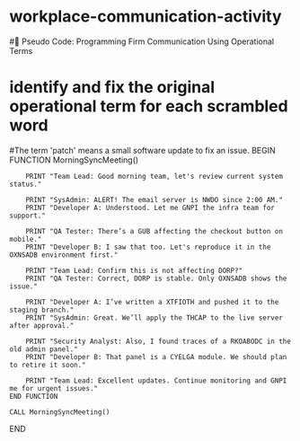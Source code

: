 # workplace-communication-activity
#📘 Pseudo Code: Programming Firm Communication Using Operational Terms

# identify and fix the original operational term for each scrambled word
#The term 'patch' means a small software update to fix an issue.
BEGIN
    FUNCTION MorningSyncMeeting()
        
        PRINT "Team Lead: Good morning team, let's review current system status."

        PRINT "SysAdmin: ALERT! The email server is NWDO since 2:00 AM."
        PRINT "Developer A: Understood. Let me GNPI the infra team for support."

        PRINT "QA Tester: There’s a GUB affecting the checkout button on mobile."
        PRINT "Developer B: I saw that too. Let's reproduce it in the OXNSADB environment first."

        PRINT "Team Lead: Confirm this is not affecting DORP?"
        PRINT "QA Tester: Correct, DORP is stable. Only OXNSADB shows the issue."

        PRINT "Developer A: I’ve written a XTFIOTH and pushed it to the staging branch."
        PRINT "SysAdmin: Great. We’ll apply the THCAP to the live server after approval."

        PRINT "Security Analyst: Also, I found traces of a RKOABODC in the old admin panel."
        PRINT "Developer B: That panel is a CYELGA module. We should plan to retire it soon."

        PRINT "Team Lead: Excellent updates. Continue monitoring and GNPI me for urgent issues."
    END FUNCTION

    CALL MorningSyncMeeting()
END
